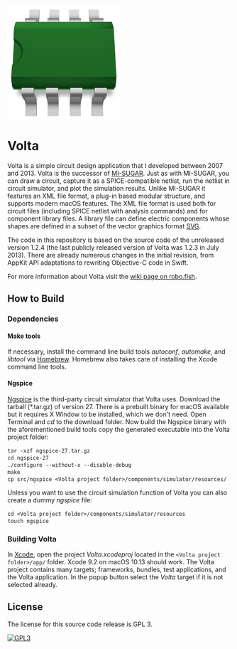 ![Volta logo](https://raw.githubusercontent.com/robo-fish/Volta/master/app/resources/graphics/Volta.iconset/icon_256x256.png)

# Volta

Volta is a simple circuit design application that I developed between 2007 and 2013. Volta is the successor of [MI-SUGAR](https://github.com/robo-fish/MI-SUGAR). Just as with MI-SUGAR, you can draw a circuit, capture it as a SPICE-compatible netlist, run the netlist in circuit simulator, and plot the simulation results. Unlike MI-SUGAR it features an XML file format, a plug-in based modular structure, and supports modern macOS features. The XML file format is used both for circuit files (including SPICE netlist with analysis commands) and for component library files. A library file can define electric components whose shapes are defined in a subset of the vector graphics format [SVG](https://www.w3.org/Graphics/SVG/).

The code in this repository is based on the source code of the unreleased version 1.2.4 (the last publicly released version of Volta was 1.2.3 in July 2013). There are already numerous changes in the initial revision, from AppKit API adaptations to rewriting Objective-C code in Swift.

For more information about Volta visit the [wiki page on robo.fish](https://robo.fish/wiki/index.php?title=Volta).

## How to Build

### Dependencies

#### Make tools

If necessary, install the command line build tools *autoconf*, *automake*, and *libtool* via [Homebrew](https://brew.sh/index.html). Homebrew also takes care of installing the Xcode command line tools.

#### Ngspice

[Ngspice](http://ngspice.sourceforge.net) is the third-party circuit simulator that Volta uses. Download the tarball (\*.tar.gz) of version 27. There is a prebuilt binary for macOS available but it requires X Window to be installed, which we don't need. Open Terminal and *cd* to the download folder. Now build the Ngspice binary with the aforementioned build tools copy the generated executable into the Volta project folder:

    tar -xzf ngspice-27.tar.gz
    cd ngspice-27
    ./configure --without-x --disable-debug
    make
    cp src/ngspice <Volta project folder>/components/simulator/resources/

Unless you want to use the circuit simulation function of Volta you can also create a dummy *ngspice* file:

    cd <Volta project folder>/components/simulator/resources
    touch ngspice


### Building Volta

In [Xcode](https://developer.apple.com/xcode), open the project *Volta.xcodeproj* located in the `<Volta project folder>/app/` folder.
Xcode 9.2 on macOS 10.13 should work. The Volta project contains many targets; frameworks, bundles, test applications, and the Volta application. In the popup button select the *Volta* target if it is not selected already.

## License


The license for this source code release is GPL 3.

[![GPL3](https://www.gnu.org/graphics/gplv3-88x31.png)](https://www.gnu.org/licenses/gpl-3.0.html)
